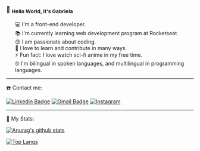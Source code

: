###  :gem:  <sub>Hello World, it's Gabriela</sub>

<ul>
💻 I'm a front-end developer. <br>
📚 I'm currently learning web development program at Rocketseat.<br>
😍 I am passionate about coding.<br>
🌟 I love to learn and contribute in many ways.<br>
⚡ Fun fact: I love watch sci-fi anime in my free time.<br>
🤓 I'm bilingual in spoken languages, and multilingual in programming languages.<br>
  
</ul>  

<hr>

 :phone: Contact me: 
 

[![Linkedin Badge](https://img.shields.io/badge/-Gabriela_Cid-blue?style=flat-square&logo=Linkedin&logoColor=white&link=https://www.linkedin.com/in/GabiCido/)](https://www.linkedin.com/in/GabiCido/) [![Gmail Badge](https://img.shields.io/badge/-gmail-c14438?style=flat-square&logo=Gmail&logoColor=white&link=mailto:gabyy.cid@gmail.com)](mailto:gabyy.cid@gmail.com) <a href="https://www.instagram.com/GabiCido/" target="_blank"><img src="https://img.shields.io/badge/Instagram-%23E4405F.svg?&style=flat-square&logo=instagram&logoColor=white" alt="Instagram">
</a>



<hr>

 🔭 My Stats:

[![Anurag's github stats](https://github-readme-stats.vercel.app/api?username=GabiCido&hide=issues,contribs&show_icons=true,&theme=gruvbox)](https://github.com/GabiCido/github-readme-stats)

[![Top Langs](https://github-readme-stats.vercel.app/api/top-langs/?username=GabiCido&layout=compact&langs_count=8&theme=gruvbox)](https://github.com/GabiCido/github-readme-stats)





<!--
<sub><b>Entre em contato!</b></sub></a>

-->


<!--
**GabiCido/GabiCido** is a ✨ _special_ ✨ repository because its `README.md` (this file) appears on your GitHub profile.

Here are some ideas to get you started:

- 🔭 I’m currently working on ...
- 🌱 I’m currently learning ...
- 👯 I’m looking to collaborate on ...
- 🤔 I’m looking for help with ...
- 💬 Ask me about ...
- 📫 How to reach me: ...
- 😄 Pronouns: ...
- ⚡ Fun fact: ...




[![Dribbble Badge](https://img.shields.io/badge/-Dribble-15AB89?style=flat-square&logo=dribbble&logoColor=white&link=https://dribbble.com/usuario)](https://dribbble.com/usuario)
-->
